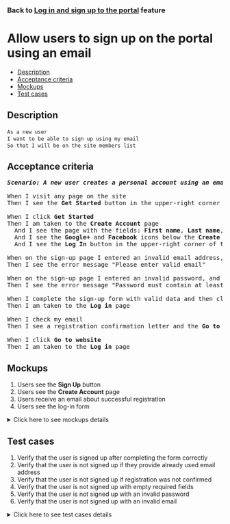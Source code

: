 ### Back to [Log in and sign up to the portal](../../) feature

# Allow users to sign up on the portal using an email

- [Description](#description)
- [Acceptance criteria](#acceptance-criteria)
- [Mockups](#mockups)
- [Test cases](#test-cases)

## Description

    As a new user
    I want to be able to sign up using my email
    So that I will be on the site members list

## Acceptance criteria

<pre>
<b><i>Scenario: A new user creates a personal account using an email</i></b>

When I visit any page on the site
Then I see the <b>Get Started</b> button in the upper-right corner of the page

When I click <b>Get Started</b>
Then I am taken to the <b>Create Account</b> page
  And I see the page with the fields: <b>First name</b>, <b>Last name</b>, <b>Email</b>, <b>Password</b>, and the <b>Sign up</b> button
  And I see the <b>Google+</b> and <b>Facebook</b> icons below the <b>Create Account</b> label
  And I see the <b>Log In</b> button in the upper-right corner of the page next to the label "Already have an account?"

When on the sign-up page I entered an invalid email address, and then click <b>Sign up</b>
Then I see the error message "Please enter valid email"

When on the sign-up page I entered an invalid password, and click <b>Sign up</b>
Then I see the error message "Password must contain at least 8 characters (letters and numbers)"

When I complete the sign-up form with valid data and then click <b>Sign up</b>
Then I am taken to the <b>Log in</b> page

When I check my email
Then I see a registration confirmation letter and the <b>Go to website</b> button

When I click <b>Go to website</b>
Then I am taken to the <b>Log in</b> page
</pre>

## Mockups

1. Users see the <b>Sign Up</b> button
2. Users see the <b>Create Account</b> page
3. Users receive an email about successful registration
4. Users see the log-in form

<details>
  <summary>Click here to see mockups details</summary>

**1. Users see the Sign Up button:**

![Users see the Sign Up button](/products/sport_news_portal/web_application_features/log_in_and_sign_up/images/home_page_logged_out_user.png)

**2. Users see the Create Account page:**

![Users see the Create Account page](/products/sport_news_portal/web_application_features/log_in_and_sign_up/images/sing_up_empty_form.png)

**3. Users receive an email about successful registration:**

![Users receive an email about successful registration](/products/sport_news_portal/web_application_features/log_in_and_sign_up/images/email_successful_sing_up.png)

**4. Users see the log-in form:**

![Users see the log-in form](/products/sport_news_portal/web_application_features/log_in_and_sign_up/images/log_in_empty_form.png)

</details>

## Test cases

1. Verify that the user is signed up after completing the form correctly
2. Verify that the user is not signed up if they provide already used email address
3. Verify that the user is not signed up if registration was not confirmed
4. Verify that the user is not signed up with empty required fields
5. Verify that the user is not signed up with an invalid password
6. Verify that the user is not signed up with an invalid email

<details>
  <summary>Click here to see test cases details</summary>

### **#1. Verify that the user is signed up after completing the form correctly**

|Preconditions|Steps|Expected result
------|-------|----------
|- Go to the Sports Hub home page</br>- The user is not logged in to the account|1) In the upper-right corner of the page, click **Get Started**</br>2) Enter valid data in all required fields on the **Create Account** page</br>3) Click **Sign Up**</br>4) Check the entered email inbox</br>5) In the subscription confirmation email, click **Go to website**|4) The user receives the subscription confirmation email</br>5) The user goes to the **Log in** page and is able to log in with the data used to sign up|

### **#2. Verify that the user is not signed up if they provide already used email address**

|Preconditions|Steps|Expected result
------|-------|----------
|- Go to the Sports Hub home page</br>- The user is not logged in to the account</br>- The user already has an account on the Sports Hub site|1) Click **Get Started**</br>2) Enter valid data in all required fields on the **Create Account** page</br>3) Enter the email of an already registered user</br>4) Click **Sign up**|4) The user receives the message that the email address is already in use|

### **#3. Verify that the user is not signed up if registration was not confirmed**

|Preconditions|Steps|Expected result
------|-------|----------
|- Go to the Sports Hub home page</br>- The user is not logged in to the account|1) Click **Get Started**</br>2) Enter valid data in all required fields on the **Create Account** page</br>3) Click **Sign up**</br>4) Check your email</br>5) Do not confirm registration </br>6) In the subscription confirmation email, click **Go to website**</br>7) Try to log in with credentials used to sign up|4) The user receives an email about successful registration</br>7) The user is not able to log in|

### **#4. Verify that the user is not signed up with empty required fields**

|Preconditions|Steps|Expected result
------|-------|----------
|- Go to the Sports Hub home page</br>- The user is not logged in to the account|1) Click **Get started**</br>2) Leave the required fields empty on the **Create Account** page</br>3) Click **Sign up**|3) The user receives a message that all required fields should not be empty|

### **#5. Verify that the user is not signed up with an invalid password**

|Preconditions|Steps|Expected result
------|-------|----------
|- Go to the Sports Hub home page</br>- The user is not logged in to the account</br>-Password must contain at least 8 characters (letters and numbers)|1) Click **Get Started**</br>2) Enter valid data in all required fields on the **Create Account** page</br>3) Type the password that contains less than 8 characters, does not contain letters, or contains only letters or numbers</br>4) Click **Sign up**|4) The message "_Password must contain at least 8 characters (letters and numbers)_" appears|

### **#6. Verify that the user is not signed up with an invalid email**

|Preconditions|Steps|Expected result
------|-------|----------
|- Go to the Sports Hub home page</br>- The user is not logged in to the account|1) Click **Get Started**</br>2) Enter valid data in all required fields on the **Create Account** page</br>3) Enter an email address</br>4) Click **Sign up**|4) The message "_Please enter valid email_" appears|
</details>
